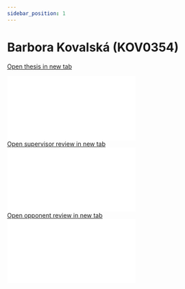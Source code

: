 ```yaml
---
sidebar_position: 1
---
```


# Barbora Kovalská (KOV0354)

<a href="../thesis/kov0354/main.pdf" target="_blank">Open thesis in new tab</a>

<object data="../thesis/kov0354/main.pdf" type="application/pdf" width="100%" height="1120px">
    <embed src="../thesis/kov0354/main.pdf">
    </embed>
</object>

<div style={{"display":"flex","justifyContent":"space-between","paddingTop":"30px"}}>
    <div style={{"width":"49.5%"}}>
        <a href="../../review/supervisor_kov0354.pdf" target="_blank">Open supervisor review in new tab</a>
        <object data="../../review/supervisor_kov0354.pdf" type="application/pdf" width="100%" height="500px">
            <embed src="../../review/supervisor_kov0354.pdf">
            </embed>
        </object>
    </div>
    <div style={{"width":"49.5%"}}>
        <a href="../../review/opponent_kov0354.pdf" target="_blank">Open opponent review in new tab</a>
        <object data="../../review/opponent_kov0354.pdf" type="application/pdf" width="100%" height="500px">
            <embed src="../../review/opponent_kov0354.pdf">
            </embed>
        </object>
    </div>
</div>

